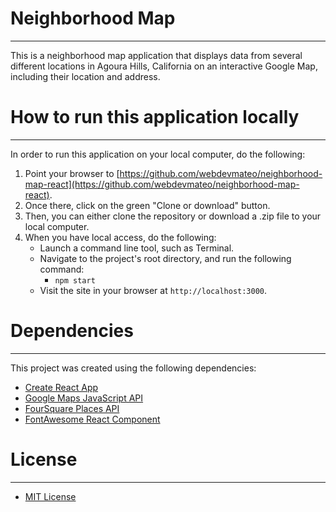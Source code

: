 # Neighborhood Map
___

This is a neighborhood map application that displays data from several different locations in Agoura Hills, California on an interactive Google Map, including their location and address.

# How to run this application locally
___

In order to run this application on your local computer, do the following:

1. Point your browser to [https://github.com/webdevmateo/neighborhood-map-react](https://github.com/webdevmateo/neighborhood-map-react).
2. Once there, click on the green "Clone or download" button.
3. Then, you can either clone the repository or download a .zip file to your local computer.
4. When you have local access, do the following:
     - Launch a command line tool, such as Terminal.
     - Navigate to the project's root directory, and run the following command:
          * `npm start`
     - Visit the site in your browser at `http://localhost:3000`.

# Dependencies
___

This project was created using the following dependencies:
* [Create React App](https://github.com/facebook/create-react-app)
* [Google Maps JavaScript API](https://developers.google.com/maps/documentation/javascript/tutorial)
* [FourSquare Places API](https://developer.foursquare.com/docs/api)
* [FontAwesome React Component](https://github.com/FortAwesome/react-fontawesome)

# License
___

* [MIT License](LICENSE.txt)